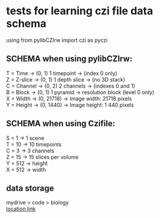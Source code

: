 # tests for learning czi file data schema

using from pylibCZIrw import czi as pyczi

## SCHEMA when using pylibCZIrw:

T = Time -> (0, 1) 1 timepoint -> (index 0 only)<br/>
Z = Z-slice -> (0, 1) 1 depth slice -> (no 3D stack)<br/>
C = Channel -> (0, 2) 2 channels -> (indexes 0 and 1)<br/>
B = Block -> (0, 1) 1 pyramid -> resolution block (level 0 only)<br/>
X = Width -> (0, 21718) -> Image width: 21718 pixels<br/>
Y = Height -> (0, 1440) -> Image height: 1 440 pixels<br/>

## SCHEMA when using Czifile:

S = 1 → 1 scene <br/>
T = 10 → 10 timepoints <br/>
C = 3 → 3 channels <br/>
Z = 15 → 15 slices per volume <br/>
Y = 512 → height <br/>
X = 512 → width <br/>

## data storage

mydrive > code > biology
<br/>
<a href = "https://drive.google.com/drive/folders/1Eqcssc273RVy1VwyI8_q92myCDlL4ThM?usp=drive_link">location link</a>
